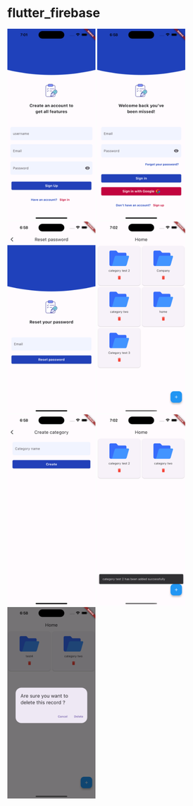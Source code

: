 # flutter_firebase

<img src="doc/Simulator Screenshot -1.png" width="200">
<img src="doc/Simulator Screenshot -2.png" width="200">
<img src="doc/Simulator Screenshot -3.png" width="200">
<img src="doc/Simulator Screenshot -4.png" width="200">
<img src="doc/Simulator Screenshot -5.png" width="200">
<img src="doc/Simulator Screenshot -6.png" width="200">
<img src="doc/Simulator Screenshot -7.png" width="200">